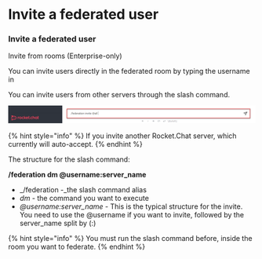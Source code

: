 # Invite a federated user

### Invite a federated user

Invite from rooms (Enterprise-only)

You can invite users directly in the federated room by typing the username in&#x20;



You can invite users from other servers through the slash command.&#x20;

![Invite Users](<../../../../../../.gitbook/assets/federationslashcommand (2).png>)

{% hint style="info" %}
If you invite another Rocket.Chat server, which currently will auto-accept.
{% endhint %}

The structure for the slash command:

**/federation dm  @username:server\_name**

* _/federation -_the slash command alias
* _dm -_ the command you want to execute
* _@username:server\_name -_ This is the typical structure for the invite. You need to use the @username if you want to invite, followed by the server\_name split by (:)

{% hint style="info" %}
You must run the slash command before, inside the room you want to federate.
{% endhint %}
